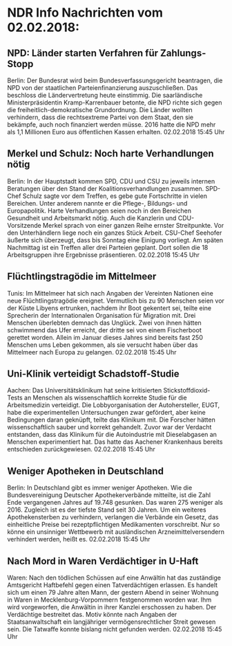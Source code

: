 # NDR Info Nachrichten vom 02.02.2018:


## NPD: Länder starten Verfahren für Zahlungs-Stopp
Berlin: Der Bundesrat wird beim Bundesverfassungsgericht beantragen, die NPD von der staatlichen Parteienfinanzierung auszuschließen. Das beschloss die Ländervertretung heute einstimmig. Die saarländische Ministerpräsidentin Kramp-Karrenbauer betonte, die NPD richte sich gegen die freiheitlich-demokratische Grundordnung. Die Länder wollten verhindern, dass die rechtsextreme Partei von dem Staat, den sie bekämpfe, auch noch finanziert werden müsse. 2016 hatte die NPD mehr als 1,1 Millionen Euro aus öffentlichen Kassen erhalten. 02.02.2018 15:45 Uhr 

## Merkel und Schulz: Noch harte Verhandlungen nötig
Berlin: In der Hauptstadt kommen SPD, CDU und CSU zu jeweils internen Beratungen über den Stand der Koalitionsverhandlungen zusammen. SPD-Chef Schulz sagte vor dem Treffen, es gebe gute Fortschritte in vielen Bereichen. Unter anderem nannte er die Pflege-, Bildungs- und Europapolitik. Harte Verhandlungen seien noch in den Bereichen Gesundheit und Arbeitsmarkt nötig. Auch die Kanzlerin und CDU-Vorsitzende Merkel sprach von einer ganzen Reihe ernster Streitpunkte. Vor den Unterhändlern liege noch ein ganzes Stück Arbeit. CSU-Chef Seehofer äußerte sich überzeugt, dass bis Sonntag eine Einigung vorliegt. Am späten Nachmittag ist ein Treffen aller drei Parteien geplant. Dort sollen die 18 Arbeitsgruppen ihre Ergebnisse präsentieren. 02.02.2018 15:45 Uhr 

## Flüchtlingstragödie im Mittelmeer
Tunis:          Im Mittelmeer hat sich nach Angaben der Vereinten Nationen eine neue Flüchtlingstragödie ereignet. Vermutlich bis zu 90 Menschen seien vor der Küste Libyens ertrunken, nachdem ihr Boot gekentert sei, teilte eine Sprecherin der Internationalen Organisation für Migration mit. Drei Menschen überlebten demnach das Unglück. Zwei von ihnen hätten schwimmend das Ufer erreicht, der dritte sei von einem Fischerboot gerettet worden. Allein im Januar dieses Jahres sind bereits fast 250 Menschen ums Leben gekommen, als sie versucht haben über das Mittelmeer nach Europa zu gelangen. 02.02.2018 15:45 Uhr 

## Uni-Klinik verteidigt Schadstoff-Studie
Aachen:      Das Universitätsklinikum hat seine kritisierten Stickstoffdioxid-Tests an Menschen als wissenschaftlich korrekte Studie für die Arbeitsmedizin verteidigt. Die Lobbyorganisation der Autohersteller, EUGT,  habe die experimentellen Untersuchungen zwar gefördert, aber keine Bedingungen daran geknüpft, teilte das Klinikum mit. Die Forscher hätten wissenschaftlich sauber und korrekt gehandelt. Zuvor war der Verdacht entstanden, dass das Klinikum für die Autoindustrie mit Dieselabgasen an Menschen experimentiert hat. Das hatte das Aachener Krankenhaus bereits entschieden zurückgewiesen. 02.02.2018 15:45 Uhr 

## Weniger Apotheken in Deutschland
Berlin: In Deutschland gibt es immer weniger Apotheken. Wie die Bundesvereinigung Deutscher Apothekerverbände mitteilte, ist die Zahl Ende vergangenen Jahres auf 19.748 gesunken. Das waren 275 weniger als 2016. Zugleich ist es der tiefste Stand seit 30 Jahren. Um ein weiteres Apothekensterben zu verhindern, verlangen die Verbände ein Gesetz, das einheitliche Preise bei rezeptpflichtigen Medikamenten vorschreibt. Nur so könne ein unsinniger Wettbewerb mit ausländischen Arzneimittelversendern verhindert werden, heißt es. 02.02.2018 15:45 Uhr 

## Nach Mord in Waren Verdächtiger in U-Haft
Waren: Nach den tödlichen Schüssen auf eine Anwältin hat das zuständige Amtsgericht Haftbefehl gegen einen Tatverdächtigen erlassen. Es handelt sich um einen 79 Jahre alten Mann, der gestern Abend in seiner Wohnung in Waren in Mecklenburg-Vorpommern festgenommen worden war. Ihm wird vorgeworfen, die Anwältin in ihrer Kanzlei erschossen zu haben. Der Verdächtige bestreitet das. Motiv könnte nach Angaben der Staatsanwaltschaft ein langjähriger vermögensrechtlicher Streit gewesen sein. Die Tatwaffe konnte bislang nicht gefunden werden. 02.02.2018 15:45 Uhr 
